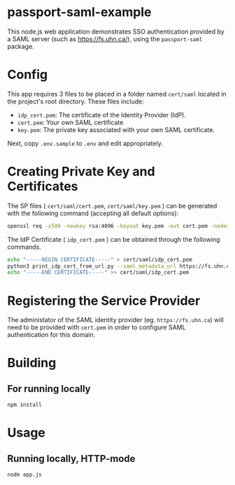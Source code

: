 # passport-saml-example

This node.js web application demonstrates SSO authentication provided by a SAML server (such as https://fs.uhn.ca/), using the `passport-saml` package.

Config
======

This app requires 3 files to be placed in a folder named `cert/saml`
located in the project's root directory. These files include:

- `idp_cert.pem`: The certificate  of the Identity Provider (IdP).
- `cert.pem`: Your own SAML certificate
- `key.pem`: The private key associated with your own SAML certificate.

Next, copy `.env.sample` to `.env` and edit appropriately.

Creating Private Key and Certificates
=====================================

The SP files ( `cert/saml/cert.pem`, `cert/saml/key.pem` ) can be
generated with the following command (accepting all default options):

```bash
openssl req -x509 -newkey rsa:4096 -keyout key.pem -out cert.pem -nodes -days 900
```

The IdP Certificate ( `idp_cert.pem` ) can be obtained through the
following commands.

```bash
echo "-----BEGIN CERTIFICATE-----" > cert/saml/idp_cert.pem
python3 print_idp_cert_from_url.py --saml_metadata_url https://fs.uhn.ca/FederationMetadata/2007-06/FederationMetadata.xml >> cert/saml/idp_cert.pem
echo "-----END CERTIFICATE-----" >> cert/saml/idp_cert.pem
```

Registering the Service Provider
================================

The administator of the SAML identity provider (eg. `https://fs.uhn.ca`)
will need to be provided with `cert.pem` in order to configure SAML
authentication for this domain.

Building
========

For running locally
-------------------

```bash
npm install
```

Usage
=====

Running locally, HTTP-mode
--------------------------

```bash
node app.js
```
